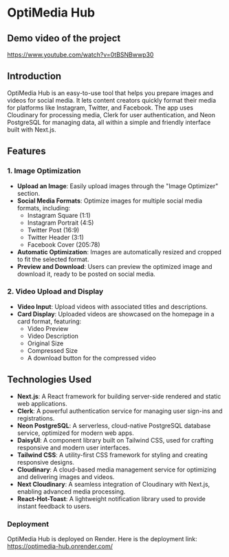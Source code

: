 # OptiMedia Hub

## Demo video of the project

https://www.youtube.com/watch?v=0tBSNBwwp30

## Introduction

OptiMedia Hub is an easy-to-use tool that helps you prepare images and videos for social media. It lets content creators quickly format their media for platforms like Instagram, Twitter, and Facebook. The app uses Cloudinary for processing media, Clerk for user authentication, and Neon PostgreSQL for managing data, all within a simple and friendly interface built with Next.js.

## Features

### 1. Image Optimization
- **Upload an Image**: Easily upload images through the "Image Optimizer" section.
- **Social Media Formats**: Optimize images for multiple social media formats, including:
  - Instagram Square (1:1)
  - Instagram Portrait (4:5)
  - Twitter Post (16:9)
  - Twitter Header (3:1)
  - Facebook Cover (205:78)
- **Automatic Optimization**: Images are automatically resized and cropped to fit the selected format.
- **Preview and Download**: Users can preview the optimized image and download it, ready to be posted on social media.

### 2. Video Upload and Display
- **Video Input**: Upload videos with associated titles and descriptions.
- **Card Display**: Uploaded videos are showcased on the homepage in a card format, featuring:
  - Video Preview
  - Video Description
  - Original Size
  - Compressed Size
  - A download button for the compressed video


## Technologies Used

- **Next.js**: A React framework for building server-side rendered and static web applications.
- **Clerk**: A powerful authentication service for managing user sign-ins and registrations.
- **Neon PostgreSQL**: A serverless, cloud-native PostgreSQL database service, optimized for modern web apps.
- **DaisyUI**: A component library built on Tailwind CSS, used for crafting responsive and modern user interfaces.
- **Tailwind CSS**: A utility-first CSS framework for styling and creating responsive designs.
- **Cloudinary**: A cloud-based media management service for optimizing and delivering images and videos.
- **Next Cloudinary**: A seamless integration of Cloudinary with Next.js, enabling advanced media processing.
- **React-Hot-Toast**: A lightweight notification library used to provide instant feedback to users.

### Deployment

OptiMedia Hub is deployed on Render. Here is the deployment link: https://optimedia-hub.onrender.com/
